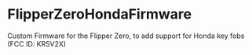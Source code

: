 # FlipperZeroHondaFirmware
Custom Firmware for the Flipper Zero, to add support for Honda key fobs (FCC ID: KR5V2X)
